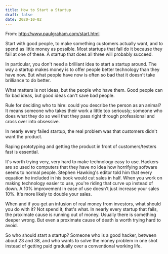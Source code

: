 ```yaml
---
title: How to Start a Startup
draft: false
date: 2020-10-02
---
```


From: http://www.paulgraham.com/start.html

Start with good people, to make something customers actually want, and to spend as little money as possible. Most startups that fail do it because they fail at one of these. A startup that does all three will probably succeed.

In particular, you don't need a brilliant idea to start a startup around. The way a startup makes money is to offer people better technology than they have now. But what people have now is often so bad that it doesn't take brilliance to do better.

What matters is not ideas, but the people who have them. Good people can fix bad ideas, but good ideas can't save bad people. 

Rule for deciding who to hire: could you describe the person as an animal? It means someone who takes their work a little too seriously; someone who does what they do so well that they pass right through professional and cross over into obsessive.

In nearly every failed startup, the real problem was that customers didn't want the product.

Raping prototyping and getting the product in front of customers/testers fast is essential.

It's worth trying very, very hard to make technology easy to use. Hackers are so used to computers that they have no idea how horrifying software seems to normal people. Stephen Hawking's editor told him that every equation he included in his book would cut sales in half. When you work on making technology easier to use, you're riding that curve up instead of down. A 10% improvement in ease of use doesn't just increase your sales 10%. It's more likely to double your sales.

When and if you get an infusion of real money from investors, what should you do with it? Not spend it, that's what. In nearly every startup that fails, the proximate cause is running out of money. Usually there is something deeper wrong. But even a proximate cause of death is worth trying hard to avoid.

So who should start a startup? Someone who is a good hacker, between about 23 and 38, and who wants to solve the money problem in one shot instead of getting paid gradually over a conventional working life.